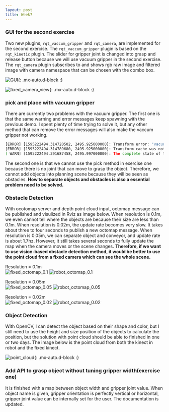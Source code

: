 ```yaml
---
layout: post
title: Week7
---
```


### GUI for the second exercise
Two new plugins, `rqt_vaccum_gripper` and `rqt_camera`, are implemented for the second exercise. The `rqt_vaccum_gripper` plugin is based on the `rqt_kinetic` plugin. The slider for gripper joint is changed into grasp and release button because we will use vacuum gripper in the second exercise. The `rqt_camera` plugin subscribes to and shows rgb raw image and filtered image with camera namespace that can be chosen with the combo box.

![GUI](https://raw.githubusercontent.com/TheRoboticsClub/colab-gsoc2020-Yijia_Wu/master/docs/img/vacuum_plugin_robot_camera_view_GUI.png){: .mx-auto.d-block :}

![fixed_camera_view](https://raw.githubusercontent.com/TheRoboticsClub/colab-gsoc2020-Yijia_Wu/master/docs/img/fixed_camera_view.png){: .mx-auto.d-block :}

### pick and place with vacuum gripper
There are currently two problems with the vacuum gripper. The first one is that the same warning and error messages keep spawning with the previous demo. I spent plenty of time trying to solve it, but any other method that can remove the error messages will also make the vaccum gripper not working.

```bash
[ERROR] [1595222494.314720502, 2495.925000000]: Transform error: "vacuum_gripper2" passed to lookupTransform argument source_frame does not exist. 
[ERROR] [1595222494.314789680, 2495.925000000]: Transform cache was not updated. Self-filtering may fail.
[ WARN] [1595222494.391687458, 2495.997000000]: The complete state of the robot is not yet known.  Missing gripper_joint, gripper_joint1, gripper_joint2, gripper_joint3, gripper_joint4, gripper_joint5, gripper_joint6, gripper_joint7, gripper_joint8
```

The second one is that we cannot use the pick method in exercise one because there is no joint that can move to grasp the object. Therefore, we cannot add objects into planning scene because they will be seen as obstacles. **How to separate objects and obstacles is also a essential problem need to be solved.**

### Obstacle Detection
With ocotomap server and depth point cloud input, octomap message can be published and visulized in Rviz as image below. When resolution is 0.1m, we even cannot tell where the objects are because their size are less than 0.1m. When resolution is 0.02m, the update rate becomes very slow. It takes about three to four seconds to publish a new octomap message. When resolution is 0.05m, we can separate object and conveyor, and update rate is about 1.7hz. However, it still takes several seconds to fully update the map when the camera moves or the scene changes. **Therefore, if we want to use vision-based obstacle detection method, it would be better to use the point cloud from a fixed camera which can see the whole scene.**

Resolution = 0.1m  
![fixed_octomap_0.1](https://raw.githubusercontent.com/TheRoboticsClub/colab-gsoc2020-Yijia_Wu/master/docs/img/fixed_octomap_0.1.png)
![robot_octomap_0.1](https://raw.githubusercontent.com/TheRoboticsClub/colab-gsoc2020-Yijia_Wu/master/docs/img/robot_octomap_0.1.png)

Resolution = 0.05m  
![fixed_octomap_0.05](https://raw.githubusercontent.com/TheRoboticsClub/colab-gsoc2020-Yijia_Wu/master/docs/img/fixed_octomap_0.05.png)
![robot_octomap_0.05](https://raw.githubusercontent.com/TheRoboticsClub/colab-gsoc2020-Yijia_Wu/master/docs/img/robot_octomap_0.05.png)

Resolution = 0.02m  
![fixed_octomap_0.02](https://raw.githubusercontent.com/TheRoboticsClub/colab-gsoc2020-Yijia_Wu/master/docs/img/fixed_octomap_0.02.png)
![robot_octomap_0.02](https://raw.githubusercontent.com/TheRoboticsClub/colab-gsoc2020-Yijia_Wu/master/docs/img/robot_octomap_0.02.png)

### Object Detection

With OpenCV, I can detect the object based on their shape and color, but I still need to use the height and size position of the objects to calculate the position, but the solution with point cloud should be able to finished in one or two days. The image below is the point cloud from both the kinect in robot and the fixed kinect.

![point_cloud](https://raw.githubusercontent.com/TheRoboticsClub/colab-gsoc2020-Yijia_Wu/master/docs/img/point_cloud.png){: .mx-auto.d-block :}

### Add API to grasp object without tuning gripper width(exercise one)
It is finished with a map between object width and gripper joint value. When object name is given, gripper orientation is perfectly vertical or horizontal, gripper joint value can be internally set for the user. The documentation is updated.